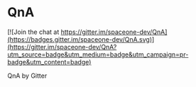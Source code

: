 # QnA

[![Join the chat at https://gitter.im/spaceone-dev/QnA](https://badges.gitter.im/spaceone-dev/QnA.svg)](https://gitter.im/spaceone-dev/QnA?utm_source=badge&utm_medium=badge&utm_campaign=pr-badge&utm_content=badge)

QnA by Gitter
